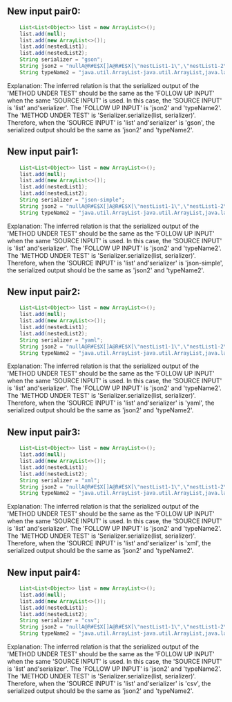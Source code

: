 ## New input pair0:
```java
    List<List<Object>> list = new ArrayList<>();
    list.add(null);
    list.add(new ArrayList<>());
    list.add(nestedList1);
    list.add(nestedList2);
    String serializer = "gson";
    String json2 = "nullA@R#E$X[]A@R#E$X[\"nestList1-1\",\"nestList1-2\"]A@R#E$X[\"nestList2-1\",\"nestList2-2\"]";
    String typeName2 = "java.util.ArrayList-java.util.ArrayList,java.lang.String,java.lang.String";
```
Explanation: The inferred relation is that the serialized output of the 'METHOD UNDER TEST' should be the same as the 'FOLLOW UP INPUT' when the same 'SOURCE INPUT' is used. In this case, the 'SOURCE INPUT' is 'list' and'serializer'. The 'FOLLOW UP INPUT' is 'json2' and 'typeName2'. The 'METHOD UNDER TEST' is 'Serializer.serialize(list, serializer)'. Therefore, when the 'SOURCE INPUT' is 'list' and'serializer' is 'gson', the serialized output should be the same as 'json2' and 'typeName2'.

## New input pair1:
```java
    List<List<Object>> list = new ArrayList<>();
    list.add(null);
    list.add(new ArrayList<>());
    list.add(nestedList1);
    list.add(nestedList2);
    String serializer = "json-simple";
    String json2 = "nullA@R#E$X[]A@R#E$X[\"nestList1-1\",\"nestList1-2\"]A@R#E$X[\"nestList2-1\",\"nestList2-2\"]";
    String typeName2 = "java.util.ArrayList-java.util.ArrayList,java.lang.String,java.lang.String";
```
Explanation: The inferred relation is that the serialized output of the 'METHOD UNDER TEST' should be the same as the 'FOLLOW UP INPUT' when the same 'SOURCE INPUT' is used. In this case, the 'SOURCE INPUT' is 'list' and'serializer'. The 'FOLLOW UP INPUT' is 'json2' and 'typeName2'. The 'METHOD UNDER TEST' is 'Serializer.serialize(list, serializer)'. Therefore, when the 'SOURCE INPUT' is 'list' and'serializer' is 'json-simple', the serialized output should be the same as 'json2' and 'typeName2'.

## New input pair2:
```java
    List<List<Object>> list = new ArrayList<>();
    list.add(null);
    list.add(new ArrayList<>());
    list.add(nestedList1);
    list.add(nestedList2);
    String serializer = "yaml";
    String json2 = "nullA@R#E$X[]A@R#E$X[\"nestList1-1\",\"nestList1-2\"]A@R#E$X[\"nestList2-1\",\"nestList2-2\"]";
    String typeName2 = "java.util.ArrayList-java.util.ArrayList,java.lang.String,java.lang.String";
```
Explanation: The inferred relation is that the serialized output of the 'METHOD UNDER TEST' should be the same as the 'FOLLOW UP INPUT' when the same 'SOURCE INPUT' is used. In this case, the 'SOURCE INPUT' is 'list' and'serializer'. The 'FOLLOW UP INPUT' is 'json2' and 'typeName2'. The 'METHOD UNDER TEST' is 'Serializer.serialize(list, serializer)'. Therefore, when the 'SOURCE INPUT' is 'list' and'serializer' is 'yaml', the serialized output should be the same as 'json2' and 'typeName2'.

## New input pair3:
```java
    List<List<Object>> list = new ArrayList<>();
    list.add(null);
    list.add(new ArrayList<>());
    list.add(nestedList1);
    list.add(nestedList2);
    String serializer = "xml";
    String json2 = "nullA@R#E$X[]A@R#E$X[\"nestList1-1\",\"nestList1-2\"]A@R#E$X[\"nestList2-1\",\"nestList2-2\"]";
    String typeName2 = "java.util.ArrayList-java.util.ArrayList,java.lang.String,java.lang.String";
```
Explanation: The inferred relation is that the serialized output of the 'METHOD UNDER TEST' should be the same as the 'FOLLOW UP INPUT' when the same 'SOURCE INPUT' is used. In this case, the 'SOURCE INPUT' is 'list' and'serializer'. The 'FOLLOW UP INPUT' is 'json2' and 'typeName2'. The 'METHOD UNDER TEST' is 'Serializer.serialize(list, serializer)'. Therefore, when the 'SOURCE INPUT' is 'list' and'serializer' is 'xml', the serialized output should be the same as 'json2' and 'typeName2'.

## New input pair4:
```java
    List<List<Object>> list = new ArrayList<>();
    list.add(null);
    list.add(new ArrayList<>());
    list.add(nestedList1);
    list.add(nestedList2);
    String serializer = "csv";
    String json2 = "nullA@R#E$X[]A@R#E$X[\"nestList1-1\",\"nestList1-2\"]A@R#E$X[\"nestList2-1\",\"nestList2-2\"]";
    String typeName2 = "java.util.ArrayList-java.util.ArrayList,java.lang.String,java.lang.String";
```
Explanation: The inferred relation is that the serialized output of the 'METHOD UNDER TEST' should be the same as the 'FOLLOW UP INPUT' when the same 'SOURCE INPUT' is used. In this case, the 'SOURCE INPUT' is 'list' and'serializer'. The 'FOLLOW UP INPUT' is 'json2' and 'typeName2'. The 'METHOD UNDER TEST' is 'Serializer.serialize(list, serializer)'. Therefore, when the 'SOURCE INPUT' is 'list' and'serializer' is 'csv', the serialized output should be the same as 'json2' and 'typeName2'.
